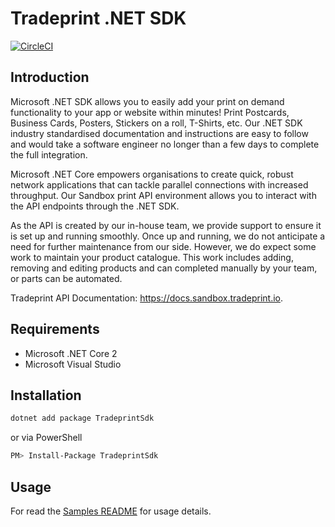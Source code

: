 # Tradeprint .NET SDK

[![CircleCI](https://circleci.com/gh/Tradeprint/tradeprint-dotnet-sdk.svg?style=svg)](https://circleci.com/gh/Tradeprint/tradeprint-dotnet-sdk)

## Introduction

Microsoft .NET SDK allows you to easily add your print on demand functionality to your app or website within minutes!
Print Postcards, Business Cards, Posters, Stickers on a roll, T-Shirts, etc.
Our .NET SDK industry standardised documentation and instructions are easy to follow and would take a software engineer no longer than a few days to complete the full integration.

Microsoft .NET Core empowers organisations to create quick, robust network applications that can tackle parallel connections with increased throughput.
Our Sandbox print API environment allows you to interact with the API endpoints through the .NET SDK.

As the API is created by our in-house team, we provide support to ensure it is set up and running smoothly.
Once up and running, we do not anticipate a need for further maintenance from our side. However, we do expect some work to maintain your product catalogue.
This work includes adding, removing and editing products and can completed manually by your team, or parts can be automated.

Tradeprint API Documentation: https://docs.sandbox.tradeprint.io.

## Requirements

* Microsoft .NET Core 2
* Microsoft Visual Studio

## Installation

```sh
dotnet add package TradeprintSdk
```
or via PowerShell
```sh
PM> Install-Package TradeprintSdk
```

## Usage

For read the [Samples README](Samples/README.md) for usage details.
